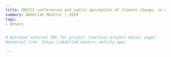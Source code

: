 ```yaml
---
title: UNFCCC conferences and public perception of climate change, in Africa
summary: Abdullah Mashrur | 2019
tags:
- Others


# Optional external URL for project (replaces project detail page).
#external_link: https://abdullah-mashrur.netlify.app/

---
```

